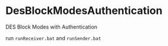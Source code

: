# DesBlockModesAuthentication
DES Block Modes with Authentication


 run `runReceiver.bat` and `runSender.bat`
